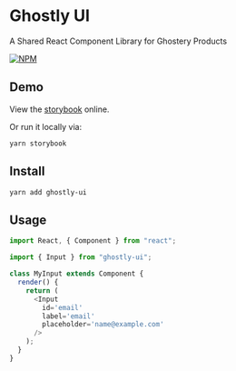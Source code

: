 # Ghostly UI
A Shared React Component Library for Ghostery Products

[![NPM](https://img.shields.io/npm/v/ghostly-ui.svg)](https://www.npmjs.com/package/ghostly-ui)

## Demo

View the [storybook](https://fcjr.github.io/ghostly-ui) online.

Or run it locally via:

`yarn storybook`

## Install

`yarn add ghostly-ui`

## Usage

```js
import React, { Component } from "react";

import { Input } from "ghostly-ui";

class MyInput extends Component {
  render() {
    return (
      <Input
        id='email'
        label='email'
        placeholder='name@example.com'
      />
    );
  }
}
```
